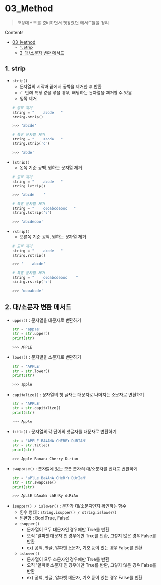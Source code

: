 # 03_Method
> 코딩테스트를 준비하면서 헷갈렸던 메서드들을 정리

Contents
- [03\_Method](#03_method)
  - [1. strip](#1-strip)
  - [2. 대/소문자 변환 메서드](#2-대소문자-변환-메서드)

## 1. strip
- `strip()`
  - 문자열의 시작과 끝에서 공백을 제거한 후 반환
  - `()` 안에 특정 값을 넣을 경우, 해당하는 문자열을 제거할 수 있음
  - 양쪽 제거
  ```python
  # 공백 제거
  string = "    abcde   "
  string.strip()

  >>> 'abcde'

  # 특정 문자열 제거
  string = "    abcde   "
  string.strip('c')

  >>> 'abde'
  ```
- `lstrip()`
  - 왼쪽 기준 공백, 원하는 문자열 제거
  ```python
  # 공백 제거
  string = "    abcde   "
  string.lstrip()

  >>> 'abcde    '

  # 특정 문자열 제거
  string = "    oooabcdeooo   "
  string.lstrip('o')

  >>> 'abcdeooo'
  ```
- `rstrip()`
  - 오른쪽 기준 공백, 원하는 문자열 제거
  ```python
  # 공백 제거
  string = "    abcde   "
  string.rstrip()

  >>> '    abcde'

  # 특정 문자열 제거
  string = "    oooabcdeooo    "
  string.rstrip('o') 

  >>> 'oooabcde'   
  ```
  
## 2. 대/소문자 변환 메서드
- `upper()` : 문자열을 대문자로 변환하기
  ```python
  str = 'apple'
  str = str.upper()
  print(str)

  >>> APPLE
  ```
- `lower()` : 문자열을 소문자로 변환하기
  ```python
  str = 'APPLE'
  str = str.lower()
  print(str)

  >>> apple
  ```
- `capitalize()` : 문자열의 첫 글자는 대문자로 나머지는 소문자로 변환하기
  ```python
  str = 'APPLE'
  str = str.capitalize()
  print(str)

  >>> Apple
  ``` 
- `title()` : 문자열의 각 단어의 첫글자를 대문자로 변환하기
  ```python
  str = 'APPLE BANANA CHERRY DURIAN'
  str = str.title()
  print(str)

  >>> Apple Banana Cherry Durian
  ```
- `swapcase()` : 문자열에 있는 모든 문자의 대/소문자를 반대로 변환하기
  ```python
  str = 'aPlLe BaNAnA CHeRrY DUrIaN'
  str = str.swapcase()
  print(str)

  >>> ApLlE bAnaNa chErRy duRiAn
  ```
- `isupper() / islower()` : 문자가 대/소문자인지 확인하는 함수
  - 함수 형태 : `string.isupper() / string.islower()`
  - 반환형 : Bool(True, False)
  - `isupper()`
    - 문자열이 모두 대문자인 경우에만 True를 반환
    - 오직 '알파벳 대문자'인 경우에만 True를 반환, 그렇지 않은 경우 False를 반환
    - ex) 공백, 한글, 알파벳 소문자, 기호 등이 있는 경우 False를 반환
  - `islower()`
    - 문자열이 모두 소문자인 경우에만 True를 반환
    - 오직 '알파벳 소문자'인 경우에만 True를 반환, 그렇지 않은 경우 False를 반환
    - ex) 공백, 한글, 알파벳 대문자, 기호 등이 있는 경우 False를 반환